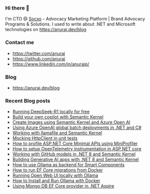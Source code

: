 ### Hi there 👋

I'm CTO @ [Socxo](https://www.socxo.com/) - Advocacy Marketing Platform | Brand Advocacy Programs &amp; Solutions. I used to write about .NET and Microsoft technologies on https://anuraj.dev/blog

### Contact me
* https://twitter.com/anuraj
* https://github.com/anuraj
* https://www.linkedin.com/in/anurajp/

### Blog
* https://anuraj.dev/blog

### Recent Blog posts
<!-- BLOGPOSTS:START -->
- [Running DeepSeek-R1 locally for free](https://anuraj.dev/blog/run-deepseek-r1-locally-for-free/)
- [Build your own copilot with Semantic Kernel](https://anuraj.dev/blog/build-your-own-copilot-with-semantic-kernel/)
- [Create Images using Semantic Kernel and Azure Open AI](https://anuraj.dev/blog/create-images-using-semantic-kernel-and-azure-openai/)
- [Using Azure OpenAI global batch deployments in .NET and C#](https://anuraj.dev/blog/azure-openai-global-batch-deployment-in-dotnet/)
- [Working with llamafile and Semantic Kernel](https://anuraj.dev/blog/working-with-llamafile-and-semantic-kernel/)
- [Mocking HttpClient in unit tests](https://anuraj.dev/blog/mocking-httpclient-in-unit-tests/)
- [How to profile ASP.NET Core Minimal APIs using MiniProfiler](https://anuraj.dev/blog/how-to-profile-aspnet-core-minimal-apis-using-miniprofiler/)
- [How to setup OpenTelemetry instrumentation in ASP.NET core](https://anuraj.dev/blog/how-to-setup-opentelemetry-instrumentation-in-aspnet-core/)
- [Working with GitHub models in .NET 8 and Semantic Kernel](https://anuraj.dev/blog/working-with-github-models-in-net-8-and-semantic-kernel/)
- [Building Generative AI apps with .NET 8 and Semantic Kernel](https://anuraj.dev/blog/building-generative-ai-apps-with-net-8-and-semantic-kernel/)
- [How to use Ollama as backend for Smart Components](https://anuraj.dev/blog/how-to-use-ollama-as-backend-for-smartcomponents/)
- [How to run EF Core migrations from Docker](https://anuraj.dev/blog/how-to-run-ef-core-migrations-from-docker/)
- [Running Open Web UI locally with Ollama](https://anuraj.dev/blog/running-open-webui-locally-with-ollama/)
- [How to Install and Run Ollama with Docker](https://anuraj.dev/blog/getting-started-with-ollama-and-docker/)
- [Using Mongo DB EF Core provider in .NET Aspire](https://anuraj.dev/blog/using-mongodb-efcore-provider-in-dotnet-aspire/)
<!-- BLOGPOSTS:END -->
